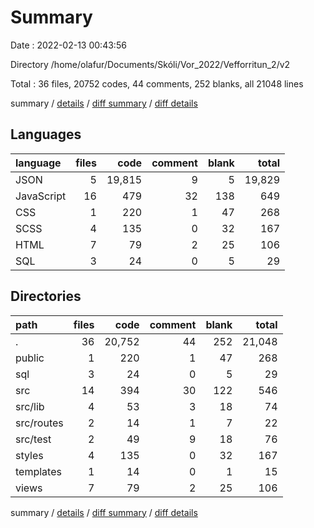 # Summary

Date : 2022-02-13 00:43:56

Directory /home/olafur/Documents/Skóli/Vor_2022/Vefforritun_2/v2

Total : 36 files,  20752 codes, 44 comments, 252 blanks, all 21048 lines

summary / [details](details.md) / [diff summary](diff.md) / [diff details](diff-details.md)

## Languages
| language | files | code | comment | blank | total |
| :--- | ---: | ---: | ---: | ---: | ---: |
| JSON | 5 | 19,815 | 9 | 5 | 19,829 |
| JavaScript | 16 | 479 | 32 | 138 | 649 |
| CSS | 1 | 220 | 1 | 47 | 268 |
| SCSS | 4 | 135 | 0 | 32 | 167 |
| HTML | 7 | 79 | 2 | 25 | 106 |
| SQL | 3 | 24 | 0 | 5 | 29 |

## Directories
| path | files | code | comment | blank | total |
| :--- | ---: | ---: | ---: | ---: | ---: |
| . | 36 | 20,752 | 44 | 252 | 21,048 |
| public | 1 | 220 | 1 | 47 | 268 |
| sql | 3 | 24 | 0 | 5 | 29 |
| src | 14 | 394 | 30 | 122 | 546 |
| src/lib | 4 | 53 | 3 | 18 | 74 |
| src/routes | 2 | 14 | 1 | 7 | 22 |
| src/test | 2 | 49 | 9 | 18 | 76 |
| styles | 4 | 135 | 0 | 32 | 167 |
| templates | 1 | 14 | 0 | 1 | 15 |
| views | 7 | 79 | 2 | 25 | 106 |

summary / [details](details.md) / [diff summary](diff.md) / [diff details](diff-details.md)